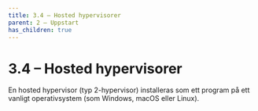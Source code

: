 ```yaml
---
title: 3.4 – Hosted hypervisorer
parent: 2 – Uppstart
has_children: true
---
```

# 3.4 – Hosted hypervisorer

En hosted hypervisor (typ 2-hypervisor) installeras som ett program på ett vanligt operativsystem (som Windows, macOS eller Linux).

